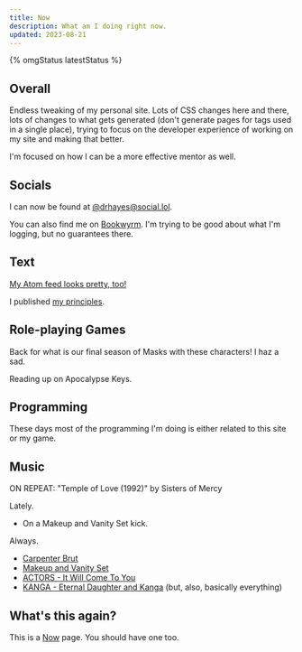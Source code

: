```yaml
---
title: Now
description: What am I doing right now.
updated: 2023-08-21
---
```


{% omgStatus latestStatus %}

## Overall

Endless tweaking of my personal site. Lots of CSS changes here and there, lots of changes to what gets generated (don't generate pages for tags used in a single place), trying to focus on the developer experience of working on my site and making that better.

I'm focused on how I can be a more effective mentor as well.

## Socials

I can now be found at [@drhayes@social.lol](https://social.lol/@drhayes).

You can also find me on [Bookwyrm](https://bookwyrm.social/user/drhayes). I'm trying to be good about what I'm logging, but no guarantees there.

## Text

[My Atom feed looks pretty, too!](/feed.xml)

I published [my principles](/principles/).

## Role-playing Games

Back for what is our final season of Masks with these characters! I haz a sad.

Reading up on Apocalypse Keys.

## Programming

These days most of the programming I'm doing is either related to this site or my game.

## Music

ON REPEAT: "Temple of Love (1992)" by Sisters of Mercy

Lately.

- On a Makeup and Vanity Set kick.

Always.

- [Carpenter Brut][carpenterbrut]
- [Makeup and Vanity Set][mavs]
- [ACTORS - It Will Come To You][actors]
- [KANGA - Eternal Daughter and Kanga][kanga] (but, also, basically everything)

## What's this again?

This is a [Now][nowpage] page. You should have one too.

[carpenterbrut]: http://www.carpenterbrut.com/
[mavs]: https://www.makeupandvanityset.com/
[actors]: https://www.actorstheband.com/
[kanga]: https://kanga.bandcamp.com/
[nowpage]: https://nownownow.com/about
